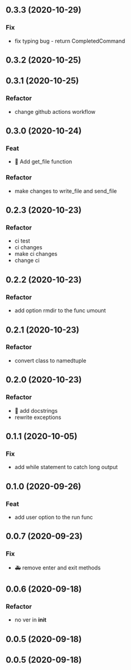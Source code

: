 ## 0.3.3 (2020-10-29)

### Fix

- fix typing bug - return CompletedCommand

## 0.3.2 (2020-10-25)

## 0.3.1 (2020-10-25)

### Refactor

- change github actions workflow

## 0.3.0 (2020-10-24)

### Feat

- :rocket: Add get_file function

### Refactor

- make changes to write_file and send_file

## 0.2.3 (2020-10-23)

### Refactor

- ci test
- ci changes
- make ci changes
- change ci

## 0.2.2 (2020-10-23)

### Refactor

- add option rmdir to the func umount

## 0.2.1 (2020-10-23)

### Refactor

- convert class to namedtuple

## 0.2.0 (2020-10-23)

### Refactor

- :memo: add docstrings
- rewrite exceptions

## 0.1.1 (2020-10-05)

### Fix

- add while statement to catch long output

## 0.1.0 (2020-09-26)

### Feat

- add user option to the run func

## 0.0.7 (2020-09-23)

### Fix

- :ambulance: remove enter and exit methods

## 0.0.6 (2020-09-18)

### Refactor

- no ver in __init__

## 0.0.5 (2020-09-18)

## 0.0.5 (2020-09-18)
